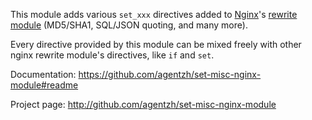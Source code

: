 <!---
    @title         Set Misc Nginx Module
    @creator       Yichun Zhang
    @created       2011-06-21 08:36 GMT
    @modifier      Yichun Zhang
    @modifier_link yichun-zhang
    @modified      2013-10-17 23:36 GMT
    @changes       9
--->

This module adds various `set_xxx` directives added to [Nginx](nginx.html)'s [rewrite module](http://wiki.nginx.org/NginxHttpRewriteModule) (MD5/SHA1, SQL/JSON quoting, and many more).

Every directive provided by this module can be mixed freely with other nginx rewrite module's
  directives, like `if` and `set`.

Documentation: https://github.com/agentzh/set-misc-nginx-module#readme

Project page: http://github.com/agentzh/set-misc-nginx-module
